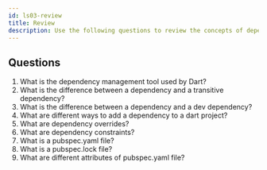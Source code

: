 ```yaml
---
id: ls03-review
title: Review
description: Use the following questions to review the concepts of dependency management.
---
```


## Questions

1. What is the dependency management tool used by Dart?
2. What is the difference between a dependency and a transitive dependency?
3. What is the difference between a dependency and a dev dependency?
4. What are different ways to add a dependency to a dart project?
5. What are dependency overrides?
6. What are dependency constraints?
7. What is a pubspec.yaml file?
8. What is a pubspec.lock file?
9. What are different attributes of pubspec.yaml file?
